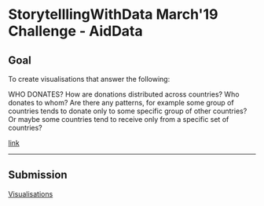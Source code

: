 # StorytelllingWithData March'19 Challenge - AidData

## Goal
To create visualisations that answer the following:

WHO DONATES? How are donations distributed across countries? Who donates to whom? Are there any patterns, for example some group of countries tends to donate only to some specific group of other countries? Or maybe some countries tend to receive only from a specific set of countries?

[link](http://www.storytellingwithdata.com/blog/2019/3/1/swdchallenge-visualize-this-data)

---
## Submission
[Visualisations](https://github.com/fifionachow/swd-aiddata-challenge/blob/master/swd-aiddata-visualisation.jpg)
